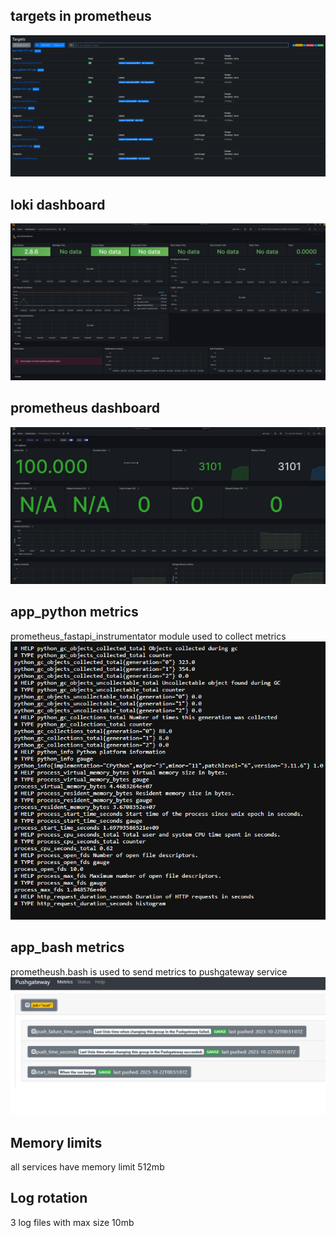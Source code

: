 ## targets in prometheus
![Alt text](targets.png)

## loki dashboard
![Alt text](lokidash.png)

## prometheus dashboard
![Alt text](prometheusdash.png)

## app_python metrics
prometheus_fastapi_instrumentator module used to collect metrics
![Alt text](pythonmetrics.png)

## app_bash metrics
prometheush.bash is used to send metrics to pushgateway service
![Alt text](bashmetrics.png)

## Memory limits
all services have memory limit 512mb

## Log rotation
3 log files with max size 10mb